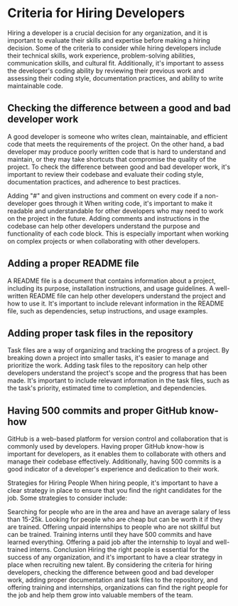 # Criteria for Hiring Developers
Hiring a developer is a crucial decision for any organization, and it is important to evaluate their skills and expertise before making a hiring decision. Some of the criteria to consider while hiring developers include their technical skills, work experience, problem-solving abilities, communication skills, and cultural fit. Additionally, it's important to assess the developer's coding ability by reviewing their previous work and assessing their coding style, documentation practices, and ability to write maintainable code.

## Checking the difference between a good and bad developer work
A good developer is someone who writes clean, maintainable, and efficient code that meets the requirements of the project. On the other hand, a bad developer may produce poorly written code that is hard to understand and maintain, or they may take shortcuts that compromise the quality of the project. To check the difference between good and bad developer work, it's important to review their codebase and evaluate their coding style, documentation practices, and adherence to best practices.

Adding "#" and given instructions and comment on every code if a non-developer goes through it
When writing code, it's important to make it readable and understandable for other developers who may need to work on the project in the future. Adding comments and instructions in the codebase can help other developers understand the purpose and functionality of each code block. This is especially important when working on complex projects or when collaborating with other developers.

## Adding a proper README file
A README file is a document that contains information about a project, including its purpose, installation instructions, and usage guidelines. A well-written README file can help other developers understand the project and how to use it. It's important to include relevant information in the README file, such as dependencies, setup instructions, and usage examples.

## Adding proper task files in the repository
Task files are a way of organizing and tracking the progress of a project. By breaking down a project into smaller tasks, it's easier to manage and prioritize the work. Adding task files to the repository can help other developers understand the project's scope and the progress that has been made. It's important to include relevant information in the task files, such as the task's priority, estimated time to completion, and dependencies.

## Having 500 commits and proper GitHub know-how
GitHub is a web-based platform for version control and collaboration that is commonly used by developers. Having proper GitHub know-how is important for developers, as it enables them to collaborate with others and manage their codebase effectively. Additionally, having 500 commits is a good indicator of a developer's experience and dedication to their work.

Strategies for Hiring People
When hiring people, it's important to have a clear strategy in place to ensure that you find the right candidates for the job. Some strategies to consider include:

Searching for people who are in the area and have an average salary of less than 15-25k.
Looking for people who are cheap but can be worth it if they are trained.
Offering unpaid internships to people who are not skillful but can be trained.
Training interns until they have 500 commits and have learned everything.
Offering a paid job after the internship to loyal and well-trained interns.
Conclusion
Hiring the right people is essential for the success of any organization, and it's important to have a clear strategy in place when recruiting new talent. By considering the criteria for hiring developers, checking the difference between good and bad developer work, adding proper documentation and task files to the repository, and offering training and internships, organizations can find the right people for the job and help them grow into valuable members of the team.
